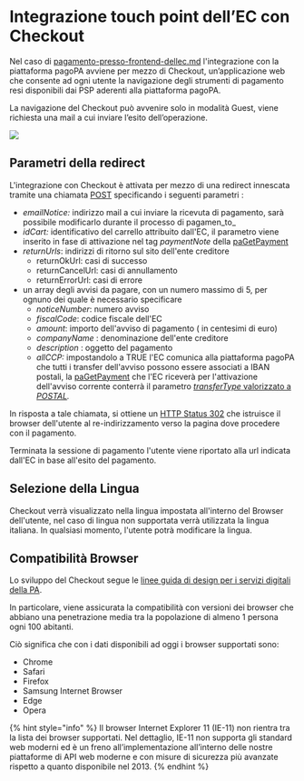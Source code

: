 # Integrazione touch point dell’EC con Checkout

Nel caso di [pagamento-presso-frontend-dellec.md](../../casi-duso/pagamento-presso-frontend-dellec.md "mention") l'integrazione con la piattaforma pagoPA  avviene per mezzo di Checkout, un’applicazione web che consente ad ogni utente la navigazione degli strumenti di pagamento resi disponibili dai PSP aderenti alla piattaforma pagoPA.

La navigazione del Checkout può avvenire solo in modalità Guest, viene richiesta una mail a cui inviare l’esito dell’operazione.

![](<../../.gitbook/assets/nuovo\_modello1\_carrello\_V3\_SANP\_EC (3).png>)

## Parametri della redirect <a href="#_om57nyt5rga1" id="_om57nyt5rga1"></a>

L'integrazione con Checkout è attivata per mezzo di una redirect innescata tramite una chiamata   [POST](../../appendici/primitive.md#ec-checkout-api)  specificando i seguenti parametri :&#x20;

* _emailNotice:_ indirizzo mail a cui inviare la ricevuta di pagamento, sarà possibile modificarlo durante il processo di  pagamen_to_&#x20;
* _idCart:_ identificativo del carrello attribuito dall'EC, il parametro viene inserito in fase di attivazione nel tag _paymentNote_ della [paGetPayment](../../appendici/primitive.md#pagetpayment)
* _returnUrls_: indirizzi di ritorno sul sito dell'ente creditore
  * returnOkUrl: casi di successo
  * returnCancelUrl: casi di annullamento
  * returnErrorUrl: casi di errore
* un array degli avvisi da pagare, con un numero massimo di 5, per ognuno dei quale è necessario specificare
  * _noticeNumber_: numero avviso
  * _fiscalCode_: codice fiscale dell'EC
  * _amount_: importo dell'avviso di pagamento ( in centesimi di euro)
  * _companyName_ : denominazione dell'ente creditore
  * _description_ : oggetto del pagamento
  * _allCCP:_ impostandolo a TRUE l'EC comunica alla piattaforma pagoPA che tutti i transfer dell'avviso possono essere associati a IBAN postali, la [paGetPayment](../../appendici/primitive.md#pagetpayment) che l'EC riceverà per l'attivazione dell'avviso corrente conterrà il parametro [_transferType_ valorizzato a _POSTAL_](best-practice.md#bollettino-postale-pa)_._

In risposta a tale chiamata, si ottiene un [HTTP Status 302](https://developer.mozilla.org/en-US/docs/Web/HTTP/Status/302) che istruisce il browser dell'utente al re-indirizzamento verso la pagina dove procedere con il pagamento.

Terminata la sessione di pagamento l'utente viene riportato alla url indicata dall'EC in base all'esito del pagamento.

## Selezione della Lingua <a href="#_om57nyt5rga1" id="_om57nyt5rga1"></a>

Checkout verrà visualizzato nella lingua impostata all'interno del Browser dell'utente, nel caso di lingua non supportata verrà utilizzata la lingua italiana. In qualsiasi momento, l'utente potrà modificare la lingua.

## Compatibilità Browser <a href="#_e7wxvqb4p73h" id="_e7wxvqb4p73h"></a>

Lo sviluppo del Checkout segue le [linee guida di design per i servizi digitali della PA](https://docs.italia.it/italia/designers-italia/design-linee-guida-docs/it/stabile/index.html).

In particolare, viene assicurata la compatibilità con versioni dei browser che abbiano una penetrazione media tra la popolazione di almeno 1 persona ogni 100 abitanti.

Ciò significa che con i dati disponibili ad oggi i browser supportati sono:

* Chrome
* Safari
* Firefox
* Samsung Internet Browser
* Edge
* Opera

{% hint style="info" %}
Il browser Internet Explorer 11 (IE-11) non rientra tra la lista dei browser supportati. Nel dettaglio, IE-11 non supporta gli standard web moderni ed è un freno all’implementazione all’interno delle nostre piattaforme di API web moderne e con misure di sicurezza più avanzate rispetto a quanto disponibile nel 2013.
{% endhint %}
